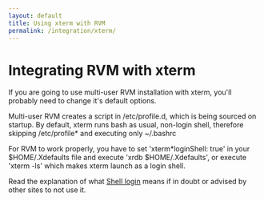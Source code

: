 ```yaml
---
layout: default
title: Using xterm with RVM
permalink: /integration/xterm/
---
```


# Integrating RVM with xterm

If you are going to use multi-user RVM installation with xterm, you'll probably
need to change it's default options.

Multi-user RVM creates a script in /etc/profile.d, which is being sourced on
startup. By default, xterm runs bash as usual, non-login shell, therefore
skipping /etc/profile* and executing only ~/.bashrc

For RVM to work properly, you have to set 'xterm*loginShell: true' in your
$HOME/.Xdefaults file and execute 'xrdb $HOME/.Xdefaults', or execute
'xterm -ls' which makes xterm launch as a login shell.

Read the explanation of what [Shell login](/support/faq/#shell_login) means if
in doubt or advised by other sites to not use it.
